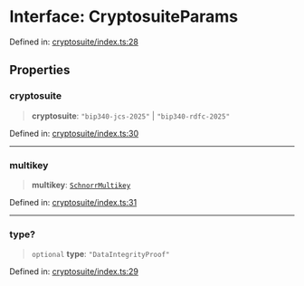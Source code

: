 # Interface: CryptosuiteParams

Defined in: [cryptosuite/index.ts:28](https://github.com/dcdpr/did-btcr2-js/blob/c82bc5c69016e1146a0c52c6e6b21621f5abd6d4/packages/cryptosuite/src/cryptosuite/index.ts#L28)

## Properties

### cryptosuite

> **cryptosuite**: `"bip340-jcs-2025"` \| `"bip340-rdfc-2025"`

Defined in: [cryptosuite/index.ts:30](https://github.com/dcdpr/did-btcr2-js/blob/c82bc5c69016e1146a0c52c6e6b21621f5abd6d4/packages/cryptosuite/src/cryptosuite/index.ts#L30)

***

### multikey

> **multikey**: [`SchnorrMultikey`](../classes/SchnorrMultikey.md)

Defined in: [cryptosuite/index.ts:31](https://github.com/dcdpr/did-btcr2-js/blob/c82bc5c69016e1146a0c52c6e6b21621f5abd6d4/packages/cryptosuite/src/cryptosuite/index.ts#L31)

***

### type?

> `optional` **type**: `"DataIntegrityProof"`

Defined in: [cryptosuite/index.ts:29](https://github.com/dcdpr/did-btcr2-js/blob/c82bc5c69016e1146a0c52c6e6b21621f5abd6d4/packages/cryptosuite/src/cryptosuite/index.ts#L29)

